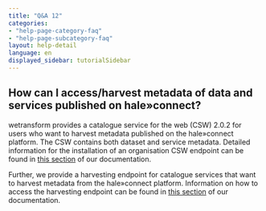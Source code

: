 ```yaml
---
title: "Q&A 12"
categories:
- "help-page-category-faq"
- "help-page-subcategory-faq"
layout: help-detail
language: en
displayed_sidebar: tutorialSidebar
---
```


<h2>How can I access/harvest metadata of data and services published on hale»connect?</h2>

wetransform provides a catalogue service for the web (CSW) 2.0.2 for users who want to harvest metadata published on the hale»connect platform. The CSW contains both dataset and service metadata. Detailed information for the installation of an organisation CSW endpoint can be found in <a href="../../users-roles-orgs/harvesting-metadata/2015-03-07-csw">this section</a> of our documentation.

Further, we provide a harvesting endpoint for catalogue services that want to harvest metadata from the hale»connect platform. Information on how to access the harvesting endpoint can be found in <a href="../../users-roles-orgs/harvesting-metadata/2015-03-06-harvest-metadata">this section</a> of our documentation. 
